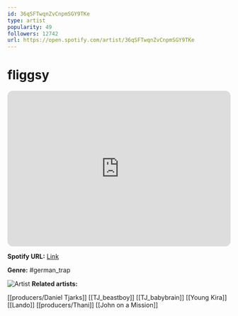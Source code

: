 ```yaml
---
id: 36qSFTwqnZvCnpmSGY9TKe
type: artist
popularity: 49
followers: 12742
url: https://open.spotify.com/artist/36qSFTwqnZvCnpmSGY9TKe
---
```

# fliggsy

<iframe style="border-radius:12px" src="https://open.spotify.com/embed/artist/36qSFTwqnZvCnpmSGY9TKe" width="100%" height="352" frameBorder="0" allowfullscreen="" allow="autoplay; clipboard-write; encrypted-media; fullscreen; picture-in-picture" loading="lazy"></iframe>

**Spotify URL:** [Link](https://open.spotify.com/artist/36qSFTwqnZvCnpmSGY9TKe)

**Genre:**  #german_trap

![Artist](https://i.scdn.co/image/ab6761610000e5ebcdbbc4ef2c972bde5f3334ca)
**Related artists:**

[[producers/Daniel Tjarks]]
[[TJ_beastboy]]
[[TJ_babybrain]]
[[Young Kira]]
[[Lando]]
[[producers/Thani]]
[[John on a Mission]]
